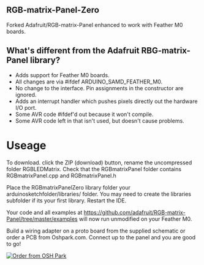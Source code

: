 ## RGB-matrix-Panel-Zero
Forked Adafruit/RGB-matrix-Panel enhanced to work with Feather M0 boards.

## What's different from the Adafruit RBG-matrix-Panel library?
- Adds support for Feather M0 boards.
- All changes are via #ifdef ARDUINO_SAMD_FEATHER_M0.
- No change to the interface. Pin assignments in the constructor are ignored.
- Adds an interrupt handler which pushes pixels directly out the hardware I/O port.
- Some AVR code #ifdef'd out because it won't compile.
- Some AVR code left in that isn't used, but doesn't cause problems.

# Useage
To download. click the ZIP (download) button, rename the uncompressed folder RGBLEDMatrix. 
Check that the RGBmatrixPanel folder contains RGBmatrixPanel.cpp and RGBmatrixPanel.h

Place the RGBmatrixPanelZero library folder your arduinosketchfolder/libraries/ folder. 
You may need to create the libraries subfolder if its your first library. 
Restart the IDE.

Your code and all examples at https://github.com/adafruit/RGB-matrix-Panel/tree/master/examples
will now run unmodified on your Feather M0.

Build a wiring adapter on a proto board from the supplied schematic or order a PCB from
Oshpark.com. Connect up to the panel and you are good to go!

<a href="https://oshpark.com/shared_projects/1QNzmjwa"><img src="https://oshpark.com/assets/badge-5b7ec47045b78aef6eb9d83b3bac6b1920de805e9a0c227658eac6e19a045b9c.png" alt="Order from OSH Park"></img></a>
